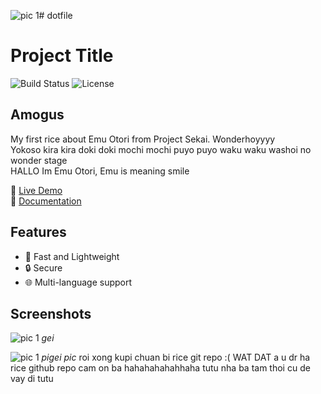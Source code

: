 ![pic 1](https://github.com/user-attachments/assets/03f83531-9bfc-402f-a4d1-7fd437f677b5)# dotfile


# Project Title

![Build Status](https://img.shields.io/badge/build-passing-brightgreen)
![License](https://img.shields.io/badge/license-MIT-blue)

## Amogus
My first rice about Emu Otori from Project Sekai. Wonderhoyyyy <br>
Yokoso kira kira doki doki mochi mochi puyo puyo waku waku washoi no wonder stage <br>
HALLO Im Emu Otori, Emu is meaning smile <br>

🔗 [Live Demo](https://yourprojectdemo.com)  
📄 [Documentation](https://docs.yourproject.com)

## Features
- 🚀 Fast and Lightweight
- 🔒 Secure
- 🌐 Multi-language support

## Screenshots

![pic 1](https://github.com/user-attachments/assets/03f83531-9bfc-402f-a4d1-7fd437f677b5)
*gei*

 ![pic 1](https://github.com/user-attachments/assets/9ec290d4-e62b-4949-8046-e461c911934b)
*pigei pic*
roi xong kupi chuan bi rice git repo :( WAT DAT  a u dr ha rice github repo cam on ba hahahahahahhaha tutu nha ba tam thoi cu de vay di tutu
